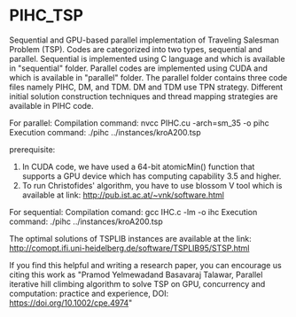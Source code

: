 # PIHC_TSP
Sequential and GPU-based parallel implementation of Traveling Salesman Problem (TSP). 
Codes are categorized into two types, sequential and parallel. Sequential is implemented using C language and which is available in "sequential" folder.  Parallel codes are implemented using CUDA and which is available in "parallel" folder. The parallel folder contains three code files namely PIHC, DM, and TDM.  DM and TDM use TPN strategy. Different initial solution construction techniques and thread mapping strategies are available in PIHC code.

For parallel:
Compilation command: nvcc PIHC.cu -arch=sm_35 -o pihc
Execution command: ./pihc ../instances/kroA200.tsp 

prerequisite:
1. In CUDA code, we have used a 64-bit atomicMin() function that supports a GPU device which has computing capability 3.5 and higher. 
2. To run Christofides' algorithm, you have to use blossom V tool which is available at link: http://pub.ist.ac.at/~vnk/software.html

For sequential:
Compilation comand: gcc IHC.c -lm -o ihc
Execution command: ./pihc ../instances/kroA200.tsp 

The optimal solutions of TSPLIB instances are available at the link: http://comopt.ifi.uni-heidelberg.de/software/TSPLIB95/STSP.html

If you find this helpful and writing a research paper, you can encourage us citing this work as
"Pramod Yelmewadand Basavaraj Talawar, Parallel iterative hill climbing algorithm to solve TSP on GPU, concurrency and computation:  practice and experience, DOI: https://doi.org/10.1002/cpe.4974"
